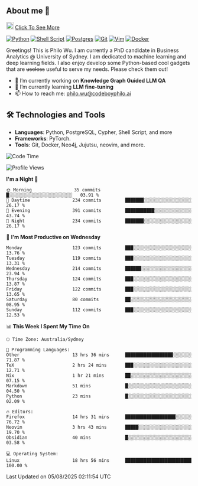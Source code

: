 ## About me 🤗

<a href="#"><img src="https://media.giphy.com/media/hvRJCLFzcasrR4ia7z/giphy.gif" width="20px" height="20px"></a> [Click To See More](https://codeboyphilo.github.io)

[![Python](https://img.shields.io/badge/python-3670A0?style=for-the-badge&logo=python&logoColor=ffdd54)](#)
[![Shell Script](https://img.shields.io/badge/shell_script-%23121011.svg?style=for-the-badge&logo=gnu-bash&logoColor=white)](#)
[![Postgres](https://img.shields.io/badge/postgres-%23316192.svg?style=for-the-badge&logo=postgresql&logoColor=white)](#)
[![Git](https://img.shields.io/badge/git-%23F05033.svg?style=for-the-badge&logo=git&logoColor=white)](#)
[![Vim](https://img.shields.io/badge/VIM-%2311AB00.svg?style=for-the-badge&logo=vim&logoColor=white)](#)
[![Docker](https://img.shields.io/badge/docker-%230db7ed.svg?style=for-the-badge&logo=docker&logoColor=white)](#)

Greetings! This is Philo Wu. I am currently a PhD candidate in Business Analytics \@ University of Sydney. I am dedicated to machine learning and deep learning fields. I also enjoy develop some Python-based cool gadgets that are ~~useless~~ useful to serve my needs. Please check them out!

- 🔭 I’m currently working on **Knowledge Graph Guided LLM QA**
- 🌱 I’m currently learning **LLM fine-tuning**
- 📫 How to reach me: philo.wu@codeboyphilo.ai

## 🛠 Technologies and Tools
- **Languages**: Python, PostgreSQL, Cypher, Shell Script, and more
- **Frameworks**: PyTorch.
- **Tools**: Git, Docker, Neo4j, Jujutsu, neovim, and more.

<!--START_SECTION:waka-->
![Code Time](http://img.shields.io/badge/Code%20Time-967%20hrs%2048%20mins-blue)

![Profile Views](http://img.shields.io/badge/Profile%20Views-3-blue)

**I'm a Night 🦉** 

```text
🌞 Morning                35 commits          █░░░░░░░░░░░░░░░░░░░░░░░░   03.91 % 
🌆 Daytime                234 commits         ███████░░░░░░░░░░░░░░░░░░   26.17 % 
🌃 Evening                391 commits         ███████████░░░░░░░░░░░░░░   43.74 % 
🌙 Night                  234 commits         ███████░░░░░░░░░░░░░░░░░░   26.17 % 
```
📅 **I'm Most Productive on Wednesday** 

```text
Monday                   123 commits         ███░░░░░░░░░░░░░░░░░░░░░░   13.76 % 
Tuesday                  119 commits         ███░░░░░░░░░░░░░░░░░░░░░░   13.31 % 
Wednesday                214 commits         ██████░░░░░░░░░░░░░░░░░░░   23.94 % 
Thursday                 124 commits         ███░░░░░░░░░░░░░░░░░░░░░░   13.87 % 
Friday                   122 commits         ███░░░░░░░░░░░░░░░░░░░░░░   13.65 % 
Saturday                 80 commits          ██░░░░░░░░░░░░░░░░░░░░░░░   08.95 % 
Sunday                   112 commits         ███░░░░░░░░░░░░░░░░░░░░░░   12.53 % 
```


📊 **This Week I Spent My Time On** 

```text
🕑︎ Time Zone: Australia/Sydney

💬 Programming Languages: 
Other                    13 hrs 36 mins      ██████████████████░░░░░░░   71.87 % 
TeX                      2 hrs 24 mins       ███░░░░░░░░░░░░░░░░░░░░░░   12.71 % 
Nix                      1 hr 21 mins        ██░░░░░░░░░░░░░░░░░░░░░░░   07.15 % 
Markdown                 51 mins             █░░░░░░░░░░░░░░░░░░░░░░░░   04.50 % 
Python                   23 mins             █░░░░░░░░░░░░░░░░░░░░░░░░   02.09 % 

🔥 Editors: 
Firefox                  14 hrs 31 mins      ███████████████████░░░░░░   76.72 % 
Neovim                   3 hrs 43 mins       █████░░░░░░░░░░░░░░░░░░░░   19.70 % 
Obsidian                 40 mins             █░░░░░░░░░░░░░░░░░░░░░░░░   03.58 % 

💻 Operating System: 
Linux                    18 hrs 56 mins      █████████████████████████   100.00 % 
```


 Last Updated on 05/08/2025 02:11:54 UTC
<!--END_SECTION:waka-->
